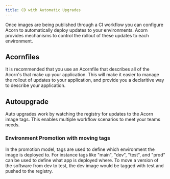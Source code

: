 ```yaml
---
title: CD with Automatic Upgrades
---
```


Once images are being published through a CI workflow you can configure Acorn to automatically deploy updates to your environments. Acorn provides mechanisms to control the rollout of these updates to each environment.

## Acornfiles

It is recommended that you use an Acornfile that describes all of the Acorn's that make up your application. This will make it easier to manage the rollout of updates to your application, and provide you a declaritive way to describe your application.

## Autoupgrade

Auto upgrades work by watching the registry for updates to the Acorn image tags. This enables multiple workflow scenarios to meet your teams needs.

### Environment Promotion with moving tags

In the promotion model, tags are used to define which environment the image is deployed to. For instance tags like "main", "dev", "test", and "prod" can be used to define what app is deployed where. To move a version of the software from dev to test, the dev image would be tagged with test and pushed to the registry.
